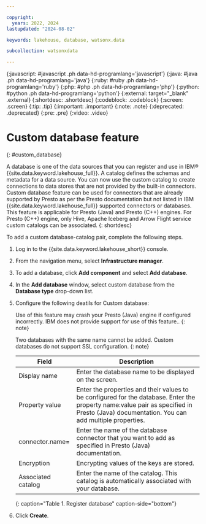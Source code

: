 ```yaml
---

copyright:
  years: 2022, 2024
lastupdated: "2024-08-02"

keywords: lakehouse, database, watsonx.data

subcollection: watsonxdata

---
```


{:javascript: #javascript .ph data-hd-programlang='javascript'}
{:java: #java .ph data-hd-programlang='java'}
{:ruby: #ruby .ph data-hd-programlang='ruby'}
{:php: #php .ph data-hd-programlang='php'}
{:python: #python .ph data-hd-programlang='python'}
{:external: target="_blank" .external}
{:shortdesc: .shortdesc}
{:codeblock: .codeblock}
{:screen: .screen}
{:tip: .tip}
{:important: .important}
{:note: .note}
{:deprecated: .deprecated}
{:pre: .pre}
{:video: .video}


# Custom database feature
{: #custom_database}

A database is one of the data sources that you can register and use in IBM® {{site.data.keyword.lakehouse_full}}. A catalog defines the schemas and metadata for a data source. You can now use the custom catalog to create connections to data stores that are not provided by the built-in connectors. Custom database feature can be used for connectors that are already supported by Presto as per the Presto documentation but not listed in IBM {{site.data.keyword.lakehouse_full}} supported connectors or databases. This feature is applicable for Presto (Java) and Presto (C++) engines. For Presto (C++) engine, only Hive, Apache Iceberg and Arrow Flight service custom catalogs can be associated.
{: shortdesc}


To add a custom database-catalog pair, complete the following steps.

1. Log in to the {{site.data.keyword.lakehouse_short}} console.
2. From the navigation menu, select **Infrastructure manager**.
3. To add a database, click **Add component** and select **Add database**.
4. In the **Add database** window, select custom database from the **Database type** drop-down list.
5. Configure the following deatils for Custom database:


    Use of this feature may crash your Presto (Java) engine if configured incorrectly. IBM does not provide support for use of this feature..
   {: note}

    Two databases with the same name cannot be added. Custom databases do not support SSL configuration.
   {: note}



    | Field           | Description        |
    |------------------|--------------------|
    | Display name    | Enter the database name to be displayed on the screen. |
    | Property value             | Enter the properties and their values to be configured for the database. Enter the property name:value pair as specified in Presto (Java) documentation. You can add multiple properties.|
    | connector.name=     | Enter the name of the database connector that you want to add as specified in Presto (Java) documentation.  |
    | Encryption           | Encrypting values of the keys are stored.  |
    | Associated catalog | Enter the name of the catalog. This catalog is automatically associated with your database. |
    {: caption="Table 1. Register database" caption-side="bottom"}

6. Click **Create**.
